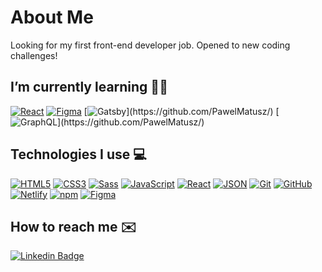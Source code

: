 # About Me
Looking for my first front-end developer job. Opened to new coding challenges!

 ## I’m currently learning 👨‍🎓
[![React](https://img.shields.io/badge/-React-black?style=flat-square&logo=react)](https://github.com/PawelMatusz/)
[![Figma](https://img.shields.io/badge/-Figma-gray?style=flat-square&logo=Figma)](https://github.com/PawelMatusz/)
[![Gatsby](https://img.shields.io/badge/-Gatsby-rgb(118,%2074,%20188)?style=flat-square&logo=gatsby)](https://github.com/PawelMatusz/)
[![GraphQL](https://img.shields.io/badge/-GraphQL-rgb(22,%2030,%2038)?style=flat-square&logo=graphql&logoColor=rgb(229,%2053,%20171))](https://github.com/PawelMatusz/)

## Technologies I use 💻

[![HTML5](https://img.shields.io/badge/-HTML5-E34F26?style=flat-square&logo=html5&logoColor=white&link=https://github.com/PawelMatusz/)](https://github.com/PawelMatusz/)
[![CSS3](https://img.shields.io/badge/-CSS3-1572B6?style=flat-square&logo=css3&link=https://github.com/PawelMatusz/)](https://github.com/PawelMatusz/)
[![Sass](https://img.shields.io/badge/-Sass-black?style=flat-square&logo=Sass&logoColor=pink)](https://github.com/PawelMatusz/)
[![JavaScript](https://img.shields.io/badge/-JavaScript-black?style=flat-square&logo=javascript&link=https://github.com/PawelMatusz/)](https://github.com/PawelMatusz/)
[![React](https://img.shields.io/badge/-React-black?style=flat-square&logo=react)](https://github.com/PawelMatusz/)
[![JSON](https://img.shields.io/badge/-JSON-black?style=flat-square&logo=json&logoColor=red)](https://github.com/PawelMatusz/)
[![Git](https://img.shields.io/badge/-Git-black?style=flat-square&logo=git&link=https://github.com/PawelMatusz/)](https://github.com/PawelMatusz/)
[![GitHub](https://img.shields.io/badge/-GitHub-black?style=flat-square&logo=github)](https://github.com/PawelMatusz/)
[![Netlify](https://img.shields.io/badge/-Netlify-black?style=flat-square&logo=netlify)](https://github.com/PawelMatusz/)
[![npm](https://img.shields.io/badge/-NPM-black?style=flat-square&logo=npm)](https://github.com/PawelMatusz/)
[![Figma](https://img.shields.io/badge/-Figma-gray?style=flat-square&logo=Figma)](https://github.com/PawelMatusz/)

## How to reach me ✉️
[![Linkedin Badge](https://img.shields.io/badge/-LinkedIn-blue?style=flat-square&logo=Linkedin&logoColor=white&link=https://www.linkedin.com/in/pawel-matusz/)](https://www.linkedin.com/in/pawel-matusz/)

<!--
**PawelMatusz/PawelMatusz** is a ✨ _special_ ✨ repository because its `README.md` (this file) appears on your GitHub profile.
Here are some ideas to get you started:

- 🔭 I’m currently working on ...
- 🌱 I’m currently learning ...
- 👯 I’m looking to collaborate on ...
- 🤔 I’m looking for help with ...
- 💬 Ask me about ...
- 📫 How to reach me: ...
- 😄 Pronouns: ...
- ⚡ Fun fact: ...
-->


<!--
### Status
![Anurag's github stats](https://github-readme-stats.vercel.app/api?username=PawelMatusz&show_icons=true&theme=radical)
-->
